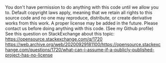 You don't have permission to do anything with this code until we allow you to.
Default copyright laws apply, meaning that we retain all rights to this source code
and no one may reproduce, distribute, or create derivative works from this work.
A proper license may be added in the future.
Please contact us before doing anything with this code. (See my Github profile)
See this question on StackExchange about this topic:
https://opensource.stackexchange.com/q/1720
https://web.archive.org/web/20200929181100/https://opensource.stackexchange.com/questions/1720/what-can-i-assume-if-a-publicly-published-project-has-no-license

